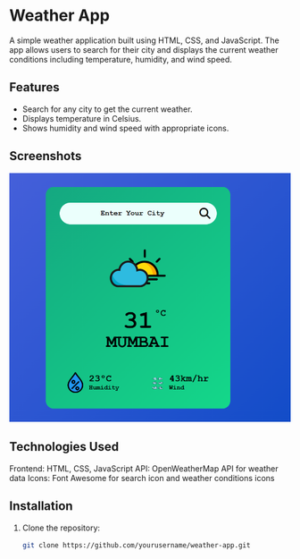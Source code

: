 # Weather App

A simple weather application built using HTML, CSS, and JavaScript. The app allows users to search for their city and displays the current weather conditions including temperature, humidity, and wind speed.

## Features

- Search for any city to get the current weather.
- Displays temperature in Celsius.
- Shows humidity and wind speed with appropriate icons.

## Screenshots

![Weather App Screenshot](weatherapp-sc.png)

## Technologies Used
Frontend: HTML, CSS, JavaScript
API: OpenWeatherMap API for weather data
Icons: Font Awesome for search icon and weather conditions icons

## Installation

1. Clone the repository:

   ```bash
   git clone https://github.com/yourusername/weather-app.git
